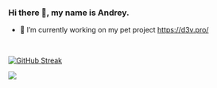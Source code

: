 ### Hi there 👋, my name is Andrey.


- 🔭 I’m currently working on my pet project https://d3v.pro/ 

<br>

[![GitHub Streak](https://streak-stats.demolab.com?user=andrsweb&theme=transparent&hide_border=true&card_width=1000)](https://git.io/streak-stats)


![](https://komarev.com/ghpvc/?username=your-github-andrsweb)
